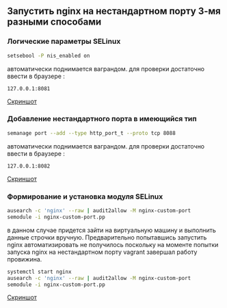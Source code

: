 ## Запустить nginx на нестандартном порту 3-мя разными способами
### Логические параметры SELinux
```bash
setsebool -P nis_enabled on
```
автоматически поднимается ваграндом.
для проверки достаточно ввести в браузере : 
```
127.0.0.1:8081
```
[Скриншот]()
### Добавление нестандартного порта в имеющийся тип
```bash
semanage port --add --type http_port_t --proto tcp 8088
```
автоматически поднимается ваграндом.
для проверки достаточно ввести в браузере : 
```
127.0.0.1:8082
```
[Скриншот]()
### Формирование и установка модуля SELinux
```bash
ausearch -c 'nginx' --raw | audit2allow -M nginx-custom-port
semodule -i nginx-custom-port.pp
```
в данном случае придется зайти на виртуальную машину и выполнить данные строчки вручную. Предварительно попытавшись запустить nginx
автоматизировать не получилось поскольку на моменте попытки запуска nginx на нестандартном порту vagrant завершал работу провижина.
```bash
systemctl start nginx
ausearch -c 'nginx' --raw | audit2allow -M nginx-custom-port
semodule -i nginx-custom-port.pp
```
[Скриншот]()

